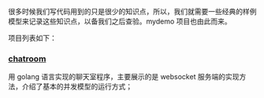 很多时候我们写代码用到的只是很少的知识点，所以，我们就需要一些经典的样例模型来记录这些知识点，以备我们之后查验。mydemo 项目也由此而来。

项目列表如下：

### [chatroom](chatroom/README.md)
  用 golang 语言实现的聊天室程序，主要展示的是 websocket 服务端的实现方法，介绍了基本的并发模型的运行方式；
